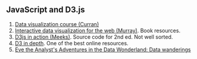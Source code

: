 ## JavaScript and D3.js

1. [Data visualization course (Curran)](https://curran.github.io/dataviz-course-2018/)
2. [Interactive data visualization for the web (Murray)](https://github.com/scotthmurray/d3-book). Book resources.
3. [D3js in action (Meeks)](https://github.com/emeeks/d3_in_action_2). Source code for 2nd ed. Not well sorted.
4. [D3 in depth](https://www.d3indepth.com/). One of the best online resources.
5. [Eve the Analyst's Adventures in the Data Wonderland: Data wanderings](http://datawanderings.com/category/d3/)
